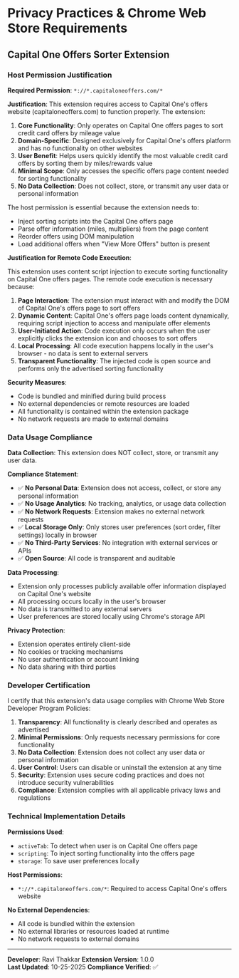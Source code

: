 # Privacy Practices & Chrome Web Store Requirements

## Capital One Offers Sorter Extension

### Host Permission Justification

**Required Permission**: `*://*.capitaloneoffers.com/*`

**Justification**: 
This extension requires access to Capital One's offers website (capitaloneoffers.com) to function properly. The extension:

1. **Core Functionality**: Only operates on Capital One offers pages to sort credit card offers by mileage value
2. **Domain-Specific**: Designed exclusively for Capital One's offers platform and has no functionality on other websites
3. **User Benefit**: Helps users quickly identify the most valuable credit card offers by sorting them by miles/rewards value
4. **Minimal Scope**: Only accesses the specific offers page content needed for sorting functionality
5. **No Data Collection**: Does not collect, store, or transmit any user data or personal information

The host permission is essential because the extension needs to:
- Inject sorting scripts into the Capital One offers page
- Parse offer information (miles, multipliers) from the page content
- Reorder offers using DOM manipulation
- Load additional offers when "View More Offers" button is present

**Justification for Remote Code Execution**:

This extension uses content script injection to execute sorting functionality on Capital One offers pages. The remote code execution is necessary because:

1. **Page Interaction**: The extension must interact with and modify the DOM of Capital One's offers page to sort offers
2. **Dynamic Content**: Capital One's offers page loads content dynamically, requiring script injection to access and manipulate offer elements
3. **User-Initiated Action**: Code execution only occurs when the user explicitly clicks the extension icon and chooses to sort offers
4. **Local Processing**: All code execution happens locally in the user's browser - no data is sent to external servers
5. **Transparent Functionality**: The injected code is open source and performs only the advertised sorting functionality

**Security Measures**:
- Code is bundled and minified during build process
- No external dependencies or remote resources are loaded
- All functionality is contained within the extension package
- No network requests are made to external domains

### Data Usage Compliance

**Data Collection**: This extension does NOT collect, store, or transmit any user data.

**Compliance Statement**:
- ✅ **No Personal Data**: Extension does not access, collect, or store any personal information
- ✅ **No Usage Analytics**: No tracking, analytics, or usage data collection
- ✅ **No Network Requests**: Extension makes no external network requests
- ✅ **Local Storage Only**: Only stores user preferences (sort order, filter settings) locally in browser
- ✅ **No Third-Party Services**: No integration with external services or APIs
- ✅ **Open Source**: All code is transparent and auditable

**Data Processing**:
- Extension only processes publicly available offer information displayed on Capital One's website
- All processing occurs locally in the user's browser
- No data is transmitted to any external servers
- User preferences are stored locally using Chrome's storage API

**Privacy Protection**:
- Extension operates entirely client-side
- No cookies or tracking mechanisms
- No user authentication or account linking
- No data sharing with third parties

### Developer Certification

I certify that this extension's data usage complies with Chrome Web Store Developer Program Policies:

1. **Transparency**: All functionality is clearly described and operates as advertised
2. **Minimal Permissions**: Only requests necessary permissions for core functionality
3. **No Data Collection**: Extension does not collect any user data or personal information
4. **User Control**: Users can disable or uninstall the extension at any time
5. **Security**: Extension uses secure coding practices and does not introduce security vulnerabilities
6. **Compliance**: Extension complies with all applicable privacy laws and regulations

### Technical Implementation Details

**Permissions Used**:
- `activeTab`: To detect when user is on Capital One offers page
- `scripting`: To inject sorting functionality into the offers page
- `storage`: To save user preferences locally

**Host Permissions**:
- `*://*.capitaloneoffers.com/*`: Required to access Capital One's offers website

**No External Dependencies**:
- All code is bundled within the extension
- No external libraries or resources loaded at runtime
- No network requests to external domains

---

**Developer**: Ravi Thakkar
**Extension Version**: 1.0.0  
**Last Updated**: 10-25-2025
**Compliance Verified**: ✅
